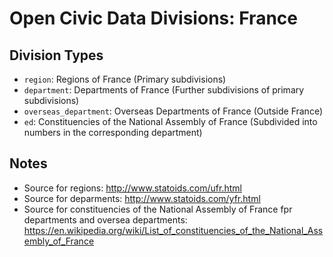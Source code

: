# Open Civic Data Divisions: France

## Division Types

* `region`: Regions of France (Primary subdivisions)
* `department`: Departments of France (Further subdivisions of primary subdivisions)
* `overseas_department`: Overseas Departments of France (Outside France)
* `ed`: Constituencies of the National Assembly of France (Subdivided into numbers in the corresponding department)

## Notes

* Source for regions: http://www.statoids.com/ufr.html
* Source for deparments: http://www.statoids.com/yfr.html
* Source for constituencies of the National Assembly of France fpr departments and oversea departments: https://en.wikipedia.org/wiki/List_of_constituencies_of_the_National_Assembly_of_France

